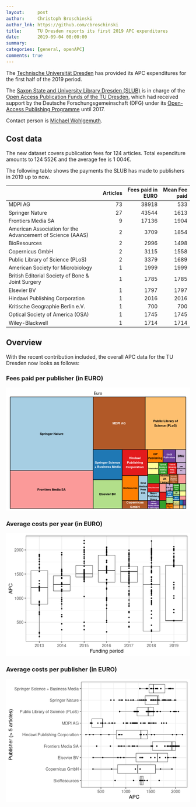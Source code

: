 ```yaml
---
layout:     post
author:     Christoph Broschinski
author_lnk: https://github.com/cbroschinski
title:      TU Dresden reports its first 2019 APC expenditures
date:       2019-09-04 08:00:00
summary:    
categories: [general, openAPC]
comments: true
---
```




The [Technische Universität Dresden](https://tu-dresden.de/?set_language=en) has provided its APC expenditures for the first half of the 2019 period.

The [Saxon State and University Library Dresden (SLUB)](https://www.slub-dresden.de/en/homepage/) is in charge of the [Open Access Publication Funds of the TU Dresden](https://www.slub-dresden.de/service/open-science-service/open-access/publikationsfonds/), which had received support by the Deutsche Forschungsgemeinschaft (DFG) under its [Open-Access Publishing Programme](http://www.dfg.de/en/research_funding/programmes/infrastructure/lis/funding_opportunities/open_access/) until 2017.

Contact person is [Michael Wohlgemuth](mailto:openaccess@slub-dresden.de).

## Cost data



The new dataset covers publication fees for 124 articles. Total expenditure amounts to 124 552€ and the average fee is 1 004€.

The following table shows the payments the SLUB has made to publishers in 2019 up to now.


|                                                           | Articles| Fees paid in EURO| Mean Fee paid|
|:----------------------------------------------------------|--------:|-----------------:|-------------:|
|MDPI AG                                                    |       73|             38918|           533|
|Springer Nature                                            |       27|             43544|          1613|
|Frontiers Media SA                                         |        9|             17136|          1904|
|American Association for the Advancement of Science (AAAS) |        2|              3709|          1854|
|BioResources                                               |        2|              2996|          1498|
|Copernicus GmbH                                            |        2|              3115|          1558|
|Public Library of Science (PLoS)                           |        2|              3379|          1689|
|American Society for Microbiology                          |        1|              1999|          1999|
|British Editorial Society of Bone & Joint Surgery          |        1|              1785|          1785|
|Elsevier BV                                                |        1|              1797|          1797|
|Hindawi Publishing Corporation                             |        1|              2016|          2016|
|Kritische Geographie Berlin e.V.                           |        1|               700|           700|
|Optical Society of America (OSA)                           |        1|              1745|          1745|
|Wiley-Blackwell                                            |        1|              1714|          1714|

## Overview

With the recent contribution included, the overall APC data for the TU Dresden now looks as follows:

### Fees paid per publisher (in EURO)

![plot of chunk tree_dresden_2019_09_04_full](/figure/tree_dresden_2019_09_04_full-1.png)

###  Average costs per year (in EURO)

![plot of chunk box_dresden_2019_09_04_year_full](/figure/box_dresden_2019_09_04_year_full-1.png)

###  Average costs per publisher (in EURO)

![plot of chunk box_dresden_2019_09_04_publisher_full](/figure/box_dresden_2019_09_04_publisher_full-1.png)

